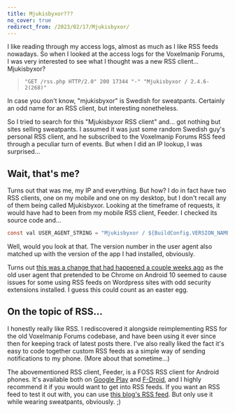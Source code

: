 ```yaml
---
title: Mjukisbyxor???
no_cover: true
redirect_from: /2023/02/17/Mjukisbyxor/
---
```


I like reading through my access logs, almost as much as I like RSS feeds nowadays. So when I looked at the access logs for the Voxelmanip Forums, I was very interested to see what I thought was a new RSS client... Mjukisbyxor?

<!--more-->

> `"GET /rss.php HTTP/2.0" 200 17344 "-" "Mjukisbyxor / 2.4.6-2(268)"`

In case you don't know, "mjukisbyxor" is Swedish for sweatpants. Certainly an odd name for an RSS client, but interesting nonetheless.

So I tried to search for this "Mjukisbyxor RSS client" and... got nothing but sites selling sweatpants. I assumed it was just some random Swedish guy's personal RSS client, and he subscribed to the Voxelmanip Forums RSS feed through a peculiar turn of events. But when I did an IP lookup, I was surprised...

## Wait, that's me?

Turns out that was me, my IP and everything. But how? I do in fact have two RSS clients, one on my mobile and one on my desktop, but I don't recall any of them being called Mjukisbyxor. Looking at the timeframe of requests, it would have had to been from my mobile RSS client, Feeder. I checked its source code and...

```java
const val USER_AGENT_STRING = "Mjukisbyxor / ${BuildConfig.VERSION_NAME}(${BuildConfig.VERSION_CODE})"
```

Well, would you look at that. The version number in the user agent also matched up with the version of the app I had installed, obviously.

Turns out [this was a change that had happened a couple weeks ago](https://gitlab.com/spacecowboy/Feeder/-/commit/8adb4114c71ed801a517301c86c3eee98f370e54) as the old user agent that pretended to be Chrome on Android 10 seemed to cause issues for some using RSS feeds on Wordpress sites with odd security extensions installed. I guess this could count as an easter egg.

## On the topic of RSS...
I honestly really like RSS. I rediscovered it alongside reimplementing RSS for the old Voxelmanip Forums codebase, and have been using it ever since then for keeping track of latest posts there. I've also really liked the fact it's easy to code together custom RSS feeds as a simple way of sending notifications to my phone. (More about that sometime...)

The abovementioned RSS client, Feeder, is a FOSS RSS client for Android phones. It's available both on [Google Play](https://play.google.com/store/apps/details?id=com.nononsenseapps.feeder.play) and [F-Droid](https://f-droid.org/en/packages/com.nononsenseapps.feeder/), and I highly recommend it if you would want to get into RSS feeds. If you want an RSS feed to test it out with, you can use [this blog's RSS feed](/atom.xml). But only use it while wearing sweatpants, obviously. ;)
